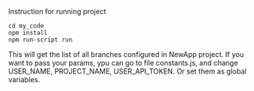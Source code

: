 Instruction for running project

```
cd my_code
npm install
npm run-script run
```

This will get the list of all branches configured in NewApp project.
If you want to pass your params, ypu can go to file constants.js,
and change USER_NAME, PROJECT_NAME, USER_API_TOKEN. Or set them 
as global variables.